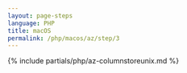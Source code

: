```yaml
---
layout: page-steps
language: PHP
title: macOS
permalink: /php/macos/az/step/3
---
```


{% include partials/php/az-columnstoreunix.md %}
